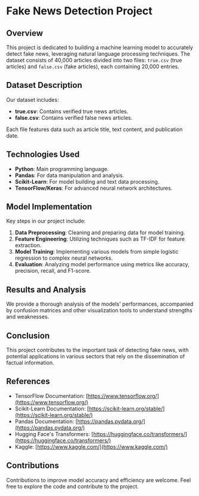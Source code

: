 # Fake News Detection Project

## Overview
This project is dedicated to building a machine learning model to accurately detect fake news, leveraging natural language processing techniques. The dataset consists of 40,000 articles divided into two files: `true.csv` (true articles) and `false.csv` (fake articles), each containing 20,000 entries.

## Dataset Description
Our dataset includes:
- **true.csv**: Contains verified true news articles.
- **false.csv**: Contains verified false news articles.

Each file features data such as article title, text content, and publication date.

## Technologies Used
- **Python**: Main programming language.
- **Pandas**: For data manipulation and analysis.
- **Scikit-Learn**: For model building and text data processing.
- **TensorFlow/Keras**: For advanced neural network architectures.

## Model Implementation
Key steps in our project include:
1. **Data Preprocessing**: Cleaning and preparing data for model training.
2. **Feature Engineering**: Utilizing techniques such as TF-IDF for feature extraction.
3. **Model Training**: Implementing various models from simple logistic regression to complex neural networks.
4. **Evaluation**: Analyzing model performance using metrics like accuracy, precision, recall, and F1-score.

## Results and Analysis
We provide a thorough analysis of the models' performances, accompanied by confusion matrices and other visualization tools to understand strengths and weaknesses.

## Conclusion
This project contributes to the important task of detecting fake news, with potential applications in various sectors that rely on the dissemination of factual information.

## References
- TensorFlow Documentation: [https://www.tensorflow.org/](https://www.tensorflow.org/)
- Scikit-Learn Documentation: [https://scikit-learn.org/stable/](https://scikit-learn.org/stable/)
- Pandas Documentation: [https://pandas.pydata.org/](https://pandas.pydata.org/)
- Hugging Face's Transformers: [https://huggingface.co/transformers/](https://huggingface.co/transformers/)
- Kaggle: [https://www.kaggle.com/](https://www.kaggle.com/)

## Contributions
Contributions to improve model accuracy and efficiency are welcome. Feel free to explore the code and contribute to the project.
